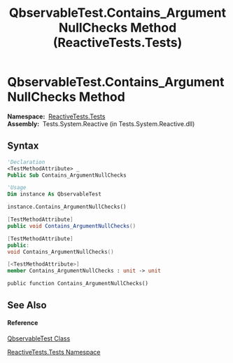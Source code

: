 ﻿---
title: QbservableTest.Contains_ArgumentNullChecks Method  (ReactiveTests.Tests)
TOCTitle: Contains_ArgumentNullChecks Method
ms:assetid: M:ReactiveTests.Tests.QbservableTest.Contains_ArgumentNullChecks
ms:mtpsurl: https://msdn.microsoft.com/en-us/library/reactivetests.tests.qbservabletest.contains_argumentnullchecks(v=VS.103)
ms:contentKeyID: 36618872
ms.date: 06/28/2011
mtps_version: v=VS.103
f1_keywords:
- ReactiveTests.Tests.QbservableTest.Contains_ArgumentNullChecks
dev_langs:
- CSharp
- JScript
- VB
- FSharp
- c++
---

# QbservableTest.Contains\_ArgumentNullChecks Method

**Namespace:**  [ReactiveTests.Tests](hh289046\(v=vs.103\).md)  
**Assembly:**  Tests.System.Reactive (in Tests.System.Reactive.dll)

## Syntax

``` vb
'Declaration
<TestMethodAttribute> _
Public Sub Contains_ArgumentNullChecks
```

``` vb
'Usage
Dim instance As QbservableTest

instance.Contains_ArgumentNullChecks()
```

``` csharp
[TestMethodAttribute]
public void Contains_ArgumentNullChecks()
```

``` c++
[TestMethodAttribute]
public:
void Contains_ArgumentNullChecks()
```

``` fsharp
[<TestMethodAttribute>]
member Contains_ArgumentNullChecks : unit -> unit 
```

``` jscript
public function Contains_ArgumentNullChecks()
```

## See Also

#### Reference

[QbservableTest Class](hh315250\(v=vs.103\).md)

[ReactiveTests.Tests Namespace](hh289046\(v=vs.103\).md)

